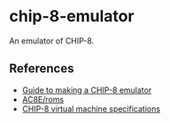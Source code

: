 # chip-8-emulator

An emulator of CHIP-8.

## References

- [Guide to making a CHIP-8 emulator](https://tobiasvl.github.io/blog/write-a-chip-8-emulator/)
- [AC8E/roms](https://github.com/daniel5151/AC8E/tree/master/roms)
- [CHIP-8 virtual machine specifications](https://tonisagrista.com/blog/2021/chip8-spec/)

